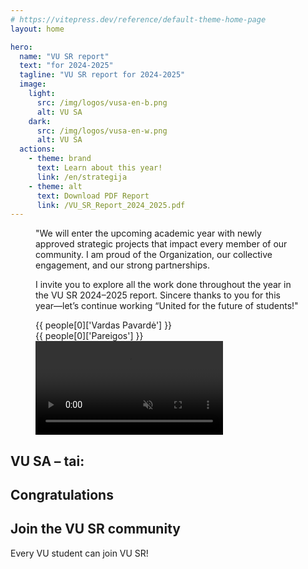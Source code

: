 ```yaml
---
# https://vitepress.dev/reference/default-theme-home-page
layout: home

hero:
  name: "VU SR report"
  text: "for 2024-2025"
  tagline: "VU SR report for 2024-2025"
  image:
    light:
      src: /img/logos/vusa-en-b.png
      alt: VU SA
    dark: 
      src: /img/logos/vusa-en-w.png
      alt: VU SA
  actions:
    - theme: brand
      text: Learn about this year!
      link: /en/strategija
    - theme: alt
      text: Download PDF Report
      link: /VU_SR_Report_2024_2025.pdf
---
```


<script setup lang="ts">
import { ref, onMounted, computed } from 'vue';
import { useDark } from '@vueuse/core'
import congrats from "../data/congrats.json"
import stats from "../data/stats.json"
import galleryImages from "../data/gallery.json"
import timelineData from "../data/timeline.json"
import people from "../data/dariniai.csv"

// Import components
import VPButton from "vitepress/dist/client/theme-default/components/VPButton.vue";
import NumberStatistic from "@/NumberStatistic.vue";
import PersonAvatar from "@/PersonAvatar.vue";
import MultiPersonAvatar from "@/MultiPersonAvatar.vue";
import EnhancedNumberStatistic from "@/EnhancedNumberStatistic.vue";
import ImageMosaic from "@/ImageMosaic.vue";
import InteractiveTimeline from "@/InteractiveTimeline.vue";
import AchievementSection from "@/AchievementSection.vue";
import TestimonialCarousel from "@/TestimonialCarousel.vue";

// Import icons
import { 
  Trophy, 
  Users, 
  GraduationCap,
  HeartHandshake,
  BookOpen,
  Building,
  Star,
  Lightbulb,
  Award,
  Heart,
  Scale,
  Handshake,
  TrendingUp
} from 'lucide-vue-next';

// Map icon strings to icon components
const iconMap = {
  Star,
  Building,
  Lightbulb,
  Users,
  Trophy
};

// Primary colors for the site
const primaryColor = '#fbad13';
const accentColor = '#b5333e';

// Import person utility functions
import { getPersonByName, getPersonsByDepartment } from '@/lib/personUtils';

// Prepare team data for MultiPersonAvatar
const centralOfficeTeam = computed(() => {
  return getPersonsByDepartment('Centrinis biuras');
});

import {
  Carousel,
  CarouselContent,
  CarouselItem,
} from "@/ui/carousel";

// Timeline events data
const timelineEvents = timelineData.en;

const isDark = useDark()

// Dynamic logo source based on dark/light mode
const logoSrc = computed(() => {
  return isDark.value ? './img/logos/vusa-lt-w.png' : './img/logos/vusa-lt-b.png';
});

</script>

<section class="lg:px-2 px-1.5 isolate">
  <div class="mx-auto relative">
    <figure class="grid grid-cols-1 md:grid-cols-2 gap-4 items-center rounded-xl p-6">
      <figcaption class="my-4 px-6 text-left order-2 md:order-1 flex flex-col">
        <p class="text-md font-medium italic mb-4 leading-6!">"We will enter the upcoming academic year with newly approved strategic projects that impact every member of our community. I am proud of the Organization, our collective engagement, and our strong partnerships. 
        </p>
        <p class="font-bold mb-4 leading-6!">
          I invite you to explore all the work done throughout the year in the VU SR 2024–2025 report. Sincere thanks to you for this year—let’s continue working “United for the future of students!" 
        </p>
        <PersonAvatar class="mt-4" :src="`/img/people/${people[0]['Nuotraukos pavadinimas']}`" size="small">
          <p style="margin: 0" class="font-bold leading-5!">{{ people[0]['Vardas Pavardė'] }}</p>
          <p style="margin: 0" class="opacity-80 text-sm">{{ people[0]['Pareigos'] }}</p>
        </PersonAvatar>
      </figcaption>
      <video playsinline autoplay controls muted loop class="mx-auto order-1 md:order-2 z-20 shadow-lg rounded-lg aspect-video">
        <source src="/video/kleja-en.webm" type="video/webm">
        Your browser does not support the video tag.
      </video>
    </figure>
  </div>
</section>

<!-- Interactive Timeline Section -->
<section class="lg:px-2 px-1.5 isolate my-8 py-4">
  <div class="max-w-6xl mx-auto">
    <InteractiveTimeline 
      title="VU SA 2024–2025 m. svarbiausios veiklos" 
      :events="timelineEvents" 
    />
  </div>
</section>

<!-- Gallery Section -->
<section class="lg:px-2 px-1.5 isolate my-8 py-4">
  <div class="max-w-6xl mx-auto">
    <ImageMosaic 
      title="VU SR moments" 
      :images="galleryImages.en" 
    />
  </div>
</section>

<!-- Enhanced Statistics Section with Icons -->
<section class="lg:px-2 px-1.5 isolate my-12">
  <div class="max-w-6xl mx-auto">
    <div class="text-center">
      <h2 style="border: 0; padding: 0" class="font-bold mb-2">VU SA – tai:</h2>
    </div>
    <div class="grid grid-cols-1 sm:grid-cols-2 lg:grid-cols-4 gap-6 mt-10">
      <template v-for="stat in stats.en" :key="stat.label">
        <EnhancedNumberStatistic 
          :end-number="stat.value" 
          :title="stat.label"
          :icon="iconMap[stat.icon]"
        >
          {{ stat.description }}
        </EnhancedNumberStatistic>
      </template>
    </div>
  </div>
</section>

<!-- Testimonials Section -->
<section class="lg:px-2 px-1.5 isolate my-20">
  <div class="max-w-6xl mx-auto">
    <h2 class="text-3xl md:text-4xl font-bold text-center mb-12">
      Congratulations
    </h2>
    <TestimonialCarousel :testimonials="congrats.en" link="/en/sveikinimai" button-text="Go to the speech" />
  </div>
</section>

<!-- Call to Action -->
<section class="lg:px-2 px-1.5 isolate my-20">
  <div class="max-w-5xl mx-auto text-center p-10 bg-gradient-to-br from-amber-500/10 via-white to-amber-500/5 dark:from-amber-900/20 dark:via-gray-800 dark:to-amber-900/10 rounded-2xl shadow-lg backdrop-blur-sm">
    <h2 class="text-3xl font-bold mb-4">Join the VU SR community</h2>
    <p class="text-lg mb-8 px-12">
      Every VU student can join VU SR!
    </p>
    <div class="flex flex-wrap justify-center gap-4 mt-8">
                <VPButton 
                  href="https://vusa.lt/tapk-nariu" 
                  text="Become a member"
                />
                <VPButton 
                  href="/VU_SR_Report_2024_2025.pdf" 
                  text="Download PDF" 
                  theme="brand"
                />
                <VPButton 
                  href="https://vusa.lt/lt/kontaktai/centrinis-biuras" 
                  text="Contact"
                  theme="alt"
                />
    </div>
  </div>
</section>
